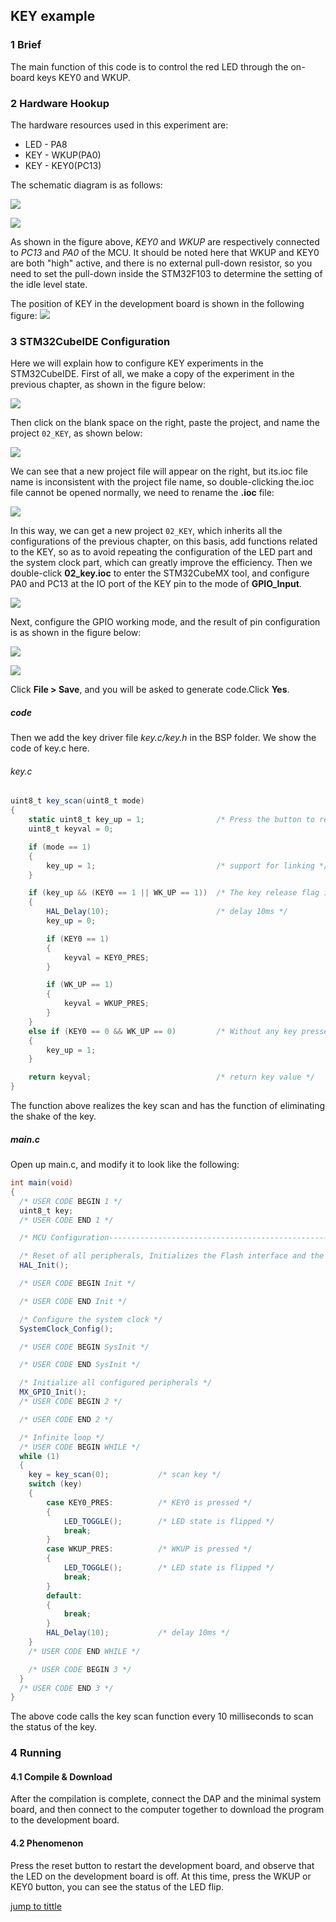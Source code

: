 ## KEY example<a name="catalogue"></a>


### 1 Brief
The main function of this code is to control the red LED through the on-board keys KEY0 and WKUP.
### 2 Hardware Hookup
The hardware resources used in this experiment are:
+ LED - PA8
+ KEY - WKUP(PA0)
+ KEY - KEY0(PC13) 

The schematic diagram is as follows:

![](../../1_docs/3_figures/02_KEY/k.png)

![](../../1_docs/3_figures/02_KEY/p2.png)

As shown in the figure above, *KEY0* and *WKUP* are respectively connected to *PC13* and *PA0* of the MCU. It should be noted here that WKUP and KEY0 are both "high" active, and there is no external pull-down resistor, so you need to set the pull-down inside the STM32F103 to determine the setting of the idle level state.

The position of KEY in the development board is shown in the following figure:
![](../../1_docs/3_figures/02_KEY/K11.png)

### 3 STM32CubeIDE Configuration

Here we will explain how to configure KEY experiments in the STM32CubeIDE. First of all, we make a copy of the experiment in the previous chapter, as shown in the figure below:

![](../../1_docs/3_figures/02_KEY/k3.png)

Then click on the blank space on the right, paste the project, and name the project ``02_KEY``, as shown below:

![](../../1_docs/3_figures/02_KEY/k4.png)

We can see that a new project file will appear on the right, but its.ioc file name is inconsistent with the project file name, so double-clicking the.ioc file cannot be opened normally, we need to rename the **.ioc** file:

![](../../1_docs/3_figures/02_KEY/k5.png)

In this way, we can get a new project ``02_KEY``, which inherits all the configurations of the previous chapter, on this basis, add functions related to the KEY, so as to avoid repeating the configuration of the LED part and the system clock part, which can greatly improve the efficiency.
Then we double-click **02_key.ioc** to enter the STM32CubeMX tool, and configure PA0 and PC13 at the IO port of the KEY pin to the mode of **GPIO_Input**.

![](../../1_docs/3_figures/02_KEY/k6.png)

Next, configure the GPIO working mode, and the result of pin configuration is as shown in the figure below:

![](../../1_docs/3_figures/02_KEY/k7.png)

![](../../1_docs/3_figures/02_KEY/k9.png)

Click **File > Save**, and you will be asked to generate code.Click **Yes**.

##### code
Then we add the key driver file *key.c/key.h* in the BSP folder. We show the code of key.c here.

###### key.c

```c#
uint8_t key_scan(uint8_t mode)
{
    static uint8_t key_up = 1;                /* Press the button to release the flag */
    uint8_t keyval = 0;

    if (mode == 1)
    {
    	key_up = 1;                           /* support for linking */
    }

    if (key_up && (KEY0 == 1 || WK_UP == 1))  /* The key release flag is 1, and any key is pressed */
    {
    	HAL_Delay(10);                        /* delay 10ms */
        key_up = 0;

        if (KEY0 == 1)
        {
            keyval = KEY0_PRES;
        }

        if (WK_UP == 1)
        {
            keyval = WKUP_PRES;
        }
    }
    else if (KEY0 == 0 && WK_UP == 0)         /* Without any key pressed, the marker key is released */
    {
        key_up = 1;
    }

    return keyval;                            /* return key value */
}
```
The function above realizes the key scan and has the function of eliminating the shake of the key.
##### main.c
Open up main.c, and modify it to look like the following: 
```c#
int main(void)
{
  /* USER CODE BEGIN 1 */
  uint8_t key;
  /* USER CODE END 1 */

  /* MCU Configuration--------------------------------------------------------*/

  /* Reset of all peripherals, Initializes the Flash interface and the Systick. */
  HAL_Init();

  /* USER CODE BEGIN Init */

  /* USER CODE END Init */

  /* Configure the system clock */
  SystemClock_Config();

  /* USER CODE BEGIN SysInit */

  /* USER CODE END SysInit */

  /* Initialize all configured peripherals */
  MX_GPIO_Init();
  /* USER CODE BEGIN 2 */

  /* USER CODE END 2 */

  /* Infinite loop */
  /* USER CODE BEGIN WHILE */
  while (1)
  {
    key = key_scan(0);           /* scan key */
    switch (key)
    {
        case KEY0_PRES:          /* KEY0 is pressed */
        {
            LED_TOGGLE();        /* LED state is flipped */
            break;
        }
        case WKUP_PRES:          /* WKUP is pressed */
        {
            LED_TOGGLE();        /* LED state is flipped */
            break;
        }
        default:
        {
            break;
        }
        HAL_Delay(10);           /* delay 10ms */
    }
    /* USER CODE END WHILE */

    /* USER CODE BEGIN 3 */
  }
  /* USER CODE END 3 */
}
```
The above code calls the key scan function every 10 milliseconds to scan the status of the key.

### 4 Running
#### 4.1 Compile & Download
After the compilation is complete, connect the DAP and the minimal system board, and then connect to the computer together to download the program to the development board.
#### 4.2 Phenomenon
Press the reset button to restart the development board, and observe that the LED on the development board is off. At this time, press the WKUP or KEY0 button, you can see the status of the LED flip.

[jump to tittle](#catalogue)
